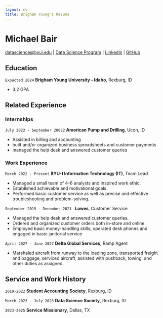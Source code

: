 ```yaml
---
layout: cv
title: Brigham Young's Resume
---
```

# Michael Bair

<div id="webaddress">
<a href="datascience@byui.edu">datascience@byui.edu</a>
| <a href="https://byuidatascience.github.io/development.html">Data Science Program</a>
| <a href="https://www.linkedin.com/groups/13537407/">LinkedIn</a>
| <a href="https://github.com/byuids-resumes">GitHub</a>
</div>

<!-- https://www.monique.tech/the-art-of-markdown -->

## Education

`Expected 2024`
__Brigham Young University - Idaho__, Rexburg, ID

- 3.2 GPA


## Related Experience

### Internships

`July 2022 - September 20022`
__American Pump and Drilling__, Ucon, ID

- Assisted in billing and accounting
- built and/or organized business spreadsheets and customer payments
- managed the help desk and answered customer queries

### Work Experience

`March 2022 - Present`
__BYU-I Information Technology (IT)__, Team Lead 

- Managed a small team of 4-6 analysts and inspired work ethic.
- Established achievable and motivational goals. 
- Performed basic customer service as well as precise and effective troubleshooting and problem-solving.

`September 2019 – December 2021 `
__Lowes__, Customer Service 

- Managed the help desk and answered customer queries.
- Ordered and organized customer orders both in-store and online.
- Employed basic money-handling skills, operated desk phones and engaged in basic janitorial service

`April 2027 - June 2027`
__Delta Global Services__, Ramp Agent 

- Marshaled aircraft from runway to the loading zone, transported freight and baggage, serviced aircraft, assisted with pushback, towing, and other duties as assigned.


## Service and Work History

`2019-2022`
__Student Accounting Society__, Rexburg, ID

`March 2023 - July 2023`
__Data Science Society__, Rexburg, ID

`2023-2025`
__Service Missionary__, Dallas, TX



<!-- ### Footer

Last updated: May 2013 -->


